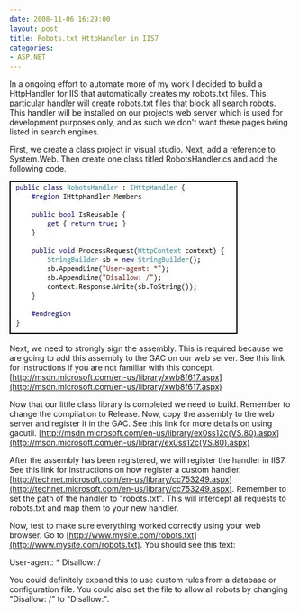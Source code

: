 ```yaml
---
date: 2008-11-06 16:29:00
layout: post
title: Robots.txt HttpHandler in IIS7
categories:
- ASP.NET
---
```


In a ongoing effort to automate more of my work I decided to build a HttpHandler for IIS that automatically creates my robots.txt files. This particular handler will create robots.txt files that block all search robots. This handler will be installed on our projects web server which is used for development purposes only, and as such we don't want these pages being listed in search engines.

First, we create a class project in visual studio. Next, add a reference to System.Web. Then create one class titled RobotsHandler.cs and add the following code.

[![](/images/2009/01/capture-1.jpg?w=300)](/images/2009/01/capture-1.jpg)

Next, we need to strongly sign the assembly. This is required because we are going to add this assembly to the GAC on our web server. See this link for instructions if you are not familiar with this concept. [http://msdn.microsoft.com/en-us/library/xwb8f617.aspx](http://msdn.microsoft.com/en-us/library/xwb8f617.aspx)

Now that our little class library is completed we need to build. Remember to change the compilation to Release. Now, copy the assembly to the web server and register it in the GAC. See this link for more details on using gacutil. [http://msdn.microsoft.com/en-us/library/ex0ss12c(VS.80).aspx](http://msdn.microsoft.com/en-us/library/ex0ss12c(VS.80).aspx)

After the assembly has been registered, we will register the handler in IIS7. See this link for instructions on how register a custom handler. [http://technet.microsoft.com/en-us/library/cc753249.aspx](http://technet.microsoft.com/en-us/library/cc753249.aspx). Remember to set the path of the handler to "robots.txt". This will intercept all requests to robots.txt and map them to your new handler.

Now, test to make sure everything worked correctly using your web browser. Go to [http://www.mysite.com/robots.txt](http://www.mysite.com/robots.txt). You should see this text:

User-agent: * Disallow: /

You could definitely expand this to use custom rules from a database or configuration file. You could also set the file to allow all robots by changing "Disallow: /" to "Disallow:".
